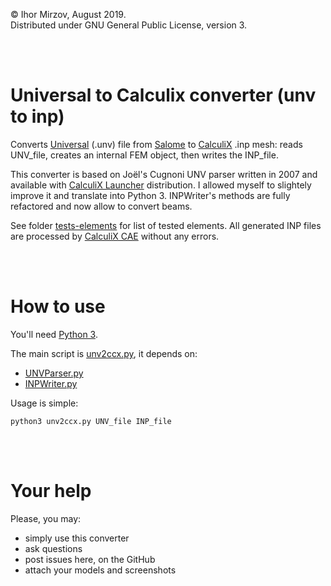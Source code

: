© Ihor Mirzov, August 2019.  
Distributed under GNU General Public License, version 3.

<br/><br/>



# Universal to Calculix converter (unv to inp)

Converts [Universal](http://sdrl.uc.edu/sdrl/referenceinfo/universalfileformats/file-format-storehouse/universal-file-datasets-summary) (.unv) file from [Salome](https://www.salome-platform.org/) to [CalculiX](http://dhondt.de/) .inp mesh: reads UNV_file,
creates an internal FEM object, then writes the INP_file.

This converter is based on Joël's Cugnoni UNV parser written in 2007 and available with [CalculiX Launcher](http://www.calculixforwin.com/) distribution. I allowed myself to slightely improve it and translate into Python 3. INPWriter's methods are fully refactored and now allow to convert beams.

See folder [tests-elements](./tests-elements) for list of tested elements. All generated INP files are processed by [CalculiX CAE](https://github.com/imirzov/ccx_cae) without any errors.

<br/><br/>



# How to use

You'll need [Python 3](https://www.python.org/downloads/).

The main script is [unv2ccx.py](unv2ccx.py), it depends on:
- [UNVParser.py](UNVParser.py)
- [INPWriter.py](INPWriter.py)

Usage is simple:

    python3 unv2ccx.py UNV_file INP_file

<br/><br/>



# Your help

Please, you may:

- simply use this converter
- ask questions
- post issues here, on the GitHub
- attach your models and screenshots
